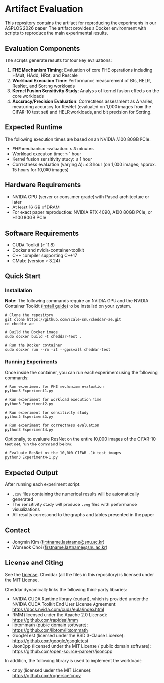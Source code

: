 # Artifact Evaluation
This repository contains the artifact for reproducing the experiments in our ASPLOS 2026 paper.
The artifact provides a Docker environment with scripts to reproduce the main experimental results.

## Evaluation Components
The scripts generate results for four key evaluations:
1. **FHE Mechanism Timing**: Evaluation of core FHE operations including HMult, HAdd, HRot, and Rescale
2. **Workload Execution Time**: Performance measurement of Bts, HELR, ResNet, and Sorting workloads
3. **Kernel Fusion Sensitivity Study**: Analysis of kernel fusion effects on the core workloads
4. **Accuracy/Precision Evaluation**: Correctness assessment as Δ varies, measuring accuracy for ResNet (evaluated on 1,000 images from the CIFAR-10 test set) and HELR workloads, and bit precision for Sorting.


## Expected Runtime
The following execution times are based on an NVIDIA A100 80GB PCIe.
- FHE mechanism evaluation: ≤ 3 minutes
- Workload execution time: ≤ 1 hour
- Kernel fusion sensitivity study: ≤ 1 hour
- Correctness evaluation (varying Δ): ≤ 3 hour (on 1,000 images; approx. 15 hours for 10,000 images)

## Hardware Requirements
- NVIDIA GPU (server or consumer grade) with Pascal architecture or later
- At least 16 GB of DRAM
- For exact paper reproduction: NVIDIA RTX 4090, A100 80GB PCIe, or H100 80GB PCIe

## Software Requirements
- CUDA Toolkit (≥ 11.8)
- Docker and nvidia-container-toolkit
- C++ compiler supporting C++17
- CMake (version ≥ 3.24)

## Quick Start
### Installation
**Note:** The following commands require an NVIDIA GPU and the NVIDIA Container Toolkit ([install guide](https://docs.nvidia.com/datacenter/cloud-native/container-toolkit/latest/install-guide.html)) to be installed on your system.
```
# Clone the repository
git clone https://github.com/scale-snu/cheddar-ae.git
cd cheddar-ae

# Build the Docker image
sudo docker build -t cheddar-test .

# Run the Docker container
sudo docker run --rm -it --gpus=all cheddar-test
```

### Running Experiments
Once inside the container, you can run each experiment using the following commands:
```
# Run experiment for FHE mechanism evaluation
python3 Experiment1.py

# Run experiment for workload execution time
python3 Experiment2.py

# Run experiment for sensitivity study
python3 Experiment3.py

# Run experiment for correctness evaluation
python3 Experiment4.py
```

Optionally, to evaluate ResNet on the entire 10,000 images of the CIFAR-10 test set, run the command below:
```
# Evaluate ResNet on the 10,000 CIFAR -10 test images
python3 Experiment4-1.py
```

## Expected Output
After running each experiment script:
- `.csv` files containing the numerical results will be automatically generated
- The sensitivity study will produce `.png` files with performance visualizations
- All results correspond to the graphs and tables presented in the paper

## Contact
* Jongmin Kim (firstname.lastname@snu.ac.kr)
* Wonseok Choi (firstname.lastname@snu.ac.kr)

## License and Citing
See the [License](./LICENSE).
Cheddar (all the files in this repository) is licensed under the MIT License.

Cheddar dynamically links the following third-party libraries:
* NVIDIA CUDA Runtime library (cudart), which is provided under the NVIDIA CUDA Toolkit End User License Agreement:
https://docs.nvidia.com/cuda/eula/index.html
* RMM (licensed under the Apache 2.0 License): https://github.com/rapidsai/rmm
* libtommath (public domain software): https://github.com/libtom/libtommath
* GoogleTest (licensed under the BSD 3-Clause License): https://github.com/google/googletest
* JsonCpp (licensed under the MIT License / public domain software): https://github.com/open-source-parsers/jsoncpp

In addition, the following library is used to implement the workloads:
* cnpy (licensed under the MIT License): https://github.com/rogersce/cnpy
